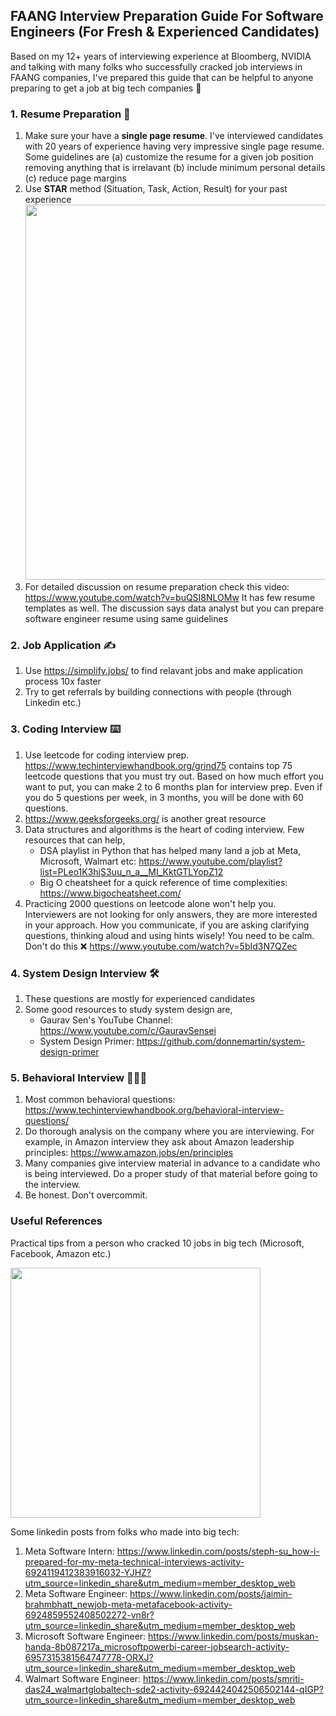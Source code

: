 ## FAANG Interview Preparation Guide For Software Engineers (For Fresh & Experienced Candidates)

Based on my 12+ years of interviewing experience at Bloomberg, NVIDIA and talking with many folks who successfully cracked job interviews in FAANG companies, I've prepared this guide that can be helpful to anyone preparing to get a job at big tech companies 🚀 

### 1. Resume Preparation 📝
   1. Make sure your have a **single page resume**. I've interviewed candidates with 20 years of experience having very impressive single page resume. Some guidelines are (a) customize the resume for a given job position removing anything that is irrelavant (b) include minimum personal details (c) reduce page margins
   2. Use **STAR** method (Situation, Task, Action, Result) for your past experience
      <img src="https://user-images.githubusercontent.com/60363945/181841284-bde4e1de-9c6c-43ba-87d6-78e4a23cc320.JPG" width="600">
   3. For detailed discussion on resume preparation check this video: https://www.youtube.com/watch?v=buQSI8NLOMw It has few resume templates as well. The discussion says data analyst but you can prepare software engineer resume using same guidelines
   
### 2. Job Application ✍️
   1. Use https://simplify.jobs/ to find relavant jobs and make application process 10x faster
   2. Try to get referrals by building connections with people (through Linkedin etc.)
   
### 3. Coding Interview ⌨️
   1. Use leetcode for coding interview prep. https://www.techinterviewhandbook.org/grind75 contains top 75 leetcode questions that you must try out. Based on how much effort you want to put, you can make 2 to 6 months plan for interview prep. Even if you do 5 questions per week, in 3 months, you will be done with 60 questions.
   2. https://www.geeksforgeeks.org/ is another great resource
   3. Data structures and algorithms is the heart of coding interview. Few resources that can help,
       - DSA playlist in Python that has helped many land a job at Meta, Microsoft, Walmart etc: https://www.youtube.com/playlist?list=PLeo1K3hjS3uu_n_a__MI_KktGTLYopZ12
       - Big O cheatsheet for a quick reference of time complexities: https://www.bigocheatsheet.com/
   4. Practicing 2000 questions on leetcode alone won't help you. Interviewers are not looking for only answers, they are more interested in your approach. How you communicate, if you are asking clarifying questions, thinking aloud and using hints wisely! You need to be calm. Don't do this ❌ https://www.youtube.com/watch?v=5bId3N7QZec
   
### 4. System Design Interview 🛠️
   1. These questions are mostly for experienced candidates
   2. Some good resources to study system design are,
       - Gaurav Sen's YouTube Channel: https://www.youtube.com/c/GauravSensei
       - System Design Primer: https://github.com/donnemartin/system-design-primer

### 5. Behavioral Interview 👨‍👦‍👦
   1. Most common behavioral questions: https://www.techinterviewhandbook.org/behavioral-interview-questions/
   2. Do thorough analysis on the company where you are interviewing. For example, in Amazon interview they ask about Amazon leadership principles:  https://www.amazon.jobs/en/principles
   3. Many companies give interview material in advance to a candidate who is being interviewed. Do a proper study of that material before going to the interview.
   4. Be honest. Don't overcommit. 


### Useful References

Practical tips from a person who cracked 10 jobs in big tech (Microsoft, Facebook, Amazon etc.)

[<img src="https://img.youtube.com/vi/z_96KlOS92o/maxresdefault.jpg" width="400">](https://youtu.be/z_96KlOS92o)

Some linkedin posts from folks who made into big tech:

1) Meta Software Intern: https://www.linkedin.com/posts/steph-su_how-i-prepared-for-my-meta-technical-interviews-activity-6924119412383916032-YJHZ?utm_source=linkedin_share&utm_medium=member_desktop_web
2) Meta Software Engineer: https://www.linkedin.com/posts/jaimin-brahmbhatt_newjob-meta-metafacebook-activity-6924859552408502272-vn8r?utm_source=linkedin_share&utm_medium=member_desktop_web
3) Microsoft Software Engineer: https://www.linkedin.com/posts/muskan-handa-8b087217a_microsoftpowerbi-career-jobsearch-activity-6957315381564747778-ORXJ?utm_source=linkedin_share&utm_medium=member_desktop_web
4) Walmart Software Engineer: https://www.linkedin.com/posts/smriti-das24_walmartglobaltech-sde2-activity-6924424042506502144-qIGP?utm_source=linkedin_share&utm_medium=member_desktop_web
